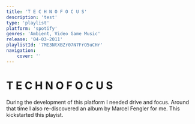 ```yaml
---
title: 'T E C H N O F O C U S'
description: 'test'
type: 'playlist'
platform: 'spotify'
genres: 'Ambient, Video Game Music'
release: '04-03-2011'
playlistId: '7ME3NtXBZr07N7FrO5uCHr'
navigation:
    cover: ''
---
```


# T E C H N O F O C U S
During the development of this platform I needed drive and focus. Around that time I also re-discovered an album by Marcel Fengler for me. This kickstarted this playist.
